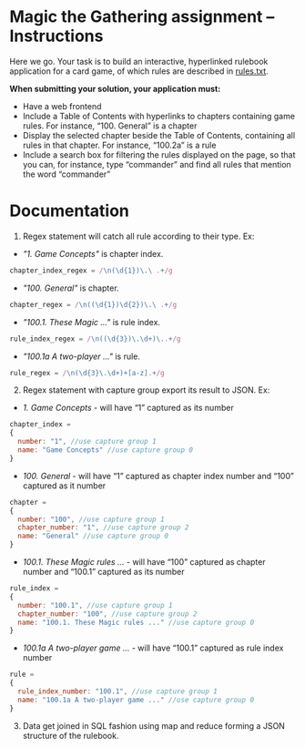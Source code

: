 # Magic the Gathering assignment – Instructions

Here we go. Your task is to build an interactive, hyperlinked rulebook application for a card game, of which rules are described in <a href="https://media.wizards.com/2021/downloads/MagicCompRules%2020210419.txt">rules.txt</a>.

**When submitting your solution, your application must:**

* Have a web frontend
* Include a Table of Contents with hyperlinks to chapters containing game rules. For instance, “100. General” is a chapter
* Display the selected chapter beside the Table of Contents, containing all rules in that chapter. For instance, “100.2a” is a rule
* Include a search box for filtering the rules displayed on the page, so that you can, for instance, type “commander” and find all rules that mention the word “commander”


# Documentation
1. Regex statement will catch all rule according to their type. Ex: 
* *"1. Game Concepts"* is chapter index.
```javascript
chapter_index_regex = /\n(\d{1})\.\ .+/g
```
* *"100. General"* is chapter.
```javascript
chapter_regex = /\n((\d{1})\d{2})\.\ .+/g
```
* *"100.1. These Magic ..."* is rule index.
```javascript
rule_index_regex = /\n((\d{3})\.\d+)\..+/g
```
* *"100.1a A two-player ..."* is rule.
```javascript
rule_regex = /\n(\d{3}\.\d+)+[a-z].+/g
```

2. Regex statement with capture group export its result to JSON. Ex:

* *1. Game Concepts* - will have “1” captured as its number
```javascript
chapter_index =
{
  number: "1", //use capture group 1
  name: "Game Concepts" //use capture group 0
}
```
* *100. General* - will have “1” captured as chapter index number and “100” captured as it number
```javascript
chapter =
{
  number: "100", //use capture group 1
  chapter_number: "1", //use capture group 2
  name: "General" //use capture group 0
}
```
* *100.1. These Magic rules ...* - will have “100” captured as chapter number and “100.1” captured as its number
```javascript
rule_index =
{
  number: "100.1", //use capture group 1
  chapter_number: "100", //use capture group 2
  name: "100.1. These Magic rules ..." //use capture group 0
}
```
* *100.1a A two-player game ...* - will have “100.1” captured as rule index number
```javascript
rule =
{
  rule_index_number: "100.1", //use capture group 1
  name: "100.1a A two-player game ..." //use capture group 0
}
```

3. Data get joined in SQL fashion using map and reduce forming a JSON structure of the rulebook.
